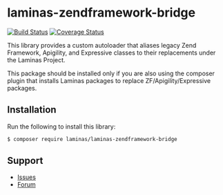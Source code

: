 # laminas-zendframework-bridge

[![Build Status](https://travis-ci.com/laminas/laminas-zendframework-bridge.svg?branch=master)](https://travis-ci.com/laminas/laminas-zendframework-bridge)
[![Coverage Status](https://coveralls.io/repos/github/laminas/laminas-zendframework-bridge/badge.svg?branch=master)](https://coveralls.io/github/laminas/laminas-zendframework-bridge?branch=master)

This library provides a custom autoloader that aliases legacy Zend Framework,
Apigility, and Expressive classes to their replacements under the Laminas
Project.

This package should be installed only if you are also using the composer plugin
that installs Laminas packages to replace ZF/Apigility/Expressive packages.

## Installation

Run the following to install this library:

```bash
$ composer require laminas/laminas-zendframework-bridge
```

## Support

* [Issues](https://github.com/laminas/laminas-zendframework-bridge/issues/)
* [Forum](https://discourse.laminas.dev/)
